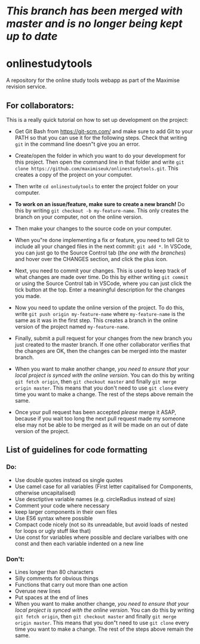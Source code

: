 # *This branch has been merged with master and is no longer being kept up to date*

# onlinestudytools

A repository for the online study tools webapp as part of the Maximise revision service.

## For collaborators:

This is a really quick tutorial on how to set up development on the project:

- Get Git Bash from https://git-scm.com/ and make sure to add Git to your PATH so that you can use it for the following steps. Check that writing `git` in the command line doesn"t give you an error.

- Create/open the folder in which you want to do your development for this project. Then open the command line in that folder and write `git clone https://github.com/maximiseuk/onlinestudytools.git`. This creates a copy of the project on your computer.

- Then write `cd onlinestudytools` to enter the project folder on your computer.

- **To work on an issue/feature, make sure to create a new branch!** Do this by writing `git checkout -b my-feature-name`. This only creates the branch on your computer, not on the online version.

- Then make your changes to the source code on your computer.

- When you"re done implementing a fix or feature, you need to tell Git to include all your changed files in the next commit: `git add *`. In VSCode, you can just go to the Source Control tab (_the one with the branches_) and hover over the CHANGES section, and click the plus icon.

- Next, you need to commit your changes. This is used to keep track of what changes are made over time. Do this by either writing `git commit` or using the Source Control tab in VSCode, where you can just click the tick button at the top. Enter a meaningful description for the changes you made.

- Now you need to update the online version of the project. To do this, write `git push origin my-feature-name` where `my-feature-name` is the same as it was in the first step. This creates a branch in the online version of the project named `my-feature-name`.

- Finally, submit a pull request for your changes from the new branch you just created to the master branch. If one other collaborator verifies that the changes are OK, then the changes can be merged into the master branch.

- When you want to make another change, _you need to ensure that your local project is synced with the online version_. You can do this by writing `git fetch origin`, then `git checkout master` and finally `git merge origin master`. This means that you don't need to use `git clone` every time you want to make a change. The rest of the steps above remain the same.

 - Once your pull request has been accepted *please* merge it ASAP, because if you wait too long the next pull request made my someone else may not be able to be merged as it will be made on an out of date version of the project.

## List of guidelines for code formatting

### Do:
- Use double quotes instead os single quotes
- Use camel case for all variables (First letter capitalised for Components, otherwise uncapitalised)
- Use desctiptive variable names (e.g. circleRadius instead of size)
- Comment your code where necessary
- keep larger components in their own files
- Use ES6 syntax where possible
- Compact code nicely (not so its unreadable, but avoid loads of nested for loops or ugly stuff like that)
- Use const for variables where possible and declare varialbes with one const and then each variable indented on a new line

### Don't:

- Lines longer than 80 characters
- Silly comments for obvious things
- Functions that carry out more than one action
- Overuse new lines
- Put spaces at the end of lines
- When you want to make another change, _you need to ensure that your local project is synced with the online version_. You can do this by writing `git fetch origin`, then `git checkout master` and finally `git merge origin master`. This means that you don"t need to use `git clone` every time you want to make a change. The rest of the steps above remain the same.
